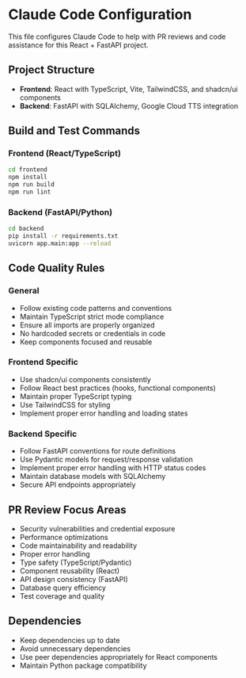 # Claude Code Configuration

This file configures Claude Code to help with PR reviews and code assistance for this React + FastAPI project.

## Project Structure
- **Frontend**: React with TypeScript, Vite, TailwindCSS, and shadcn/ui components
- **Backend**: FastAPI with SQLAlchemy, Google Cloud TTS integration

## Build and Test Commands

### Frontend (React/TypeScript)
```bash
cd frontend
npm install
npm run build
npm run lint
```

### Backend (FastAPI/Python)
```bash
cd backend
pip install -r requirements.txt
uvicorn app.main:app --reload
```

## Code Quality Rules

### General
- Follow existing code patterns and conventions
- Maintain TypeScript strict mode compliance
- Ensure all imports are properly organized
- No hardcoded secrets or credentials in code
- Keep components focused and reusable

### Frontend Specific
- Use shadcn/ui components consistently
- Follow React best practices (hooks, functional components)
- Maintain proper TypeScript typing
- Use TailwindCSS for styling
- Implement proper error handling and loading states

### Backend Specific
- Follow FastAPI conventions for route definitions
- Use Pydantic models for request/response validation
- Implement proper error handling with HTTP status codes
- Maintain database models with SQLAlchemy
- Secure API endpoints appropriately

## PR Review Focus Areas
- Security vulnerabilities and credential exposure
- Performance optimizations
- Code maintainability and readability
- Proper error handling
- Type safety (TypeScript/Pydantic)
- Component reusability (React)
- API design consistency (FastAPI)
- Database query efficiency
- Test coverage and quality

## Dependencies
- Keep dependencies up to date
- Avoid unnecessary dependencies
- Use peer dependencies appropriately for React components
- Maintain Python package compatibility